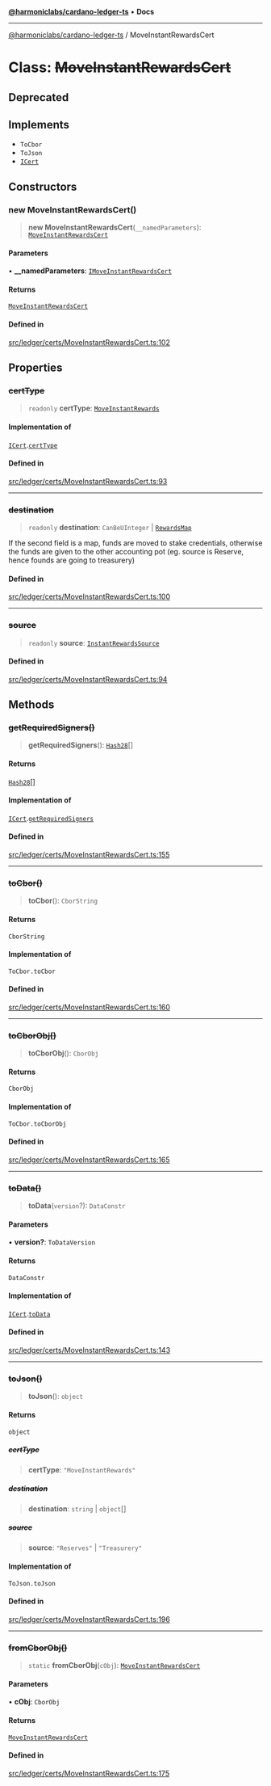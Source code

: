 [**@harmoniclabs/cardano-ledger-ts**](../README.md) • **Docs**

***

[@harmoniclabs/cardano-ledger-ts](../globals.md) / MoveInstantRewardsCert

# Class: ~~MoveInstantRewardsCert~~

## Deprecated

## Implements

- `ToCbor`
- `ToJson`
- [`ICert`](../interfaces/ICert.md)

## Constructors

### new MoveInstantRewardsCert()

> **new MoveInstantRewardsCert**(`__namedParameters`): [`MoveInstantRewardsCert`](MoveInstantRewardsCert.md)

#### Parameters

• **\_\_namedParameters**: [`IMoveInstantRewardsCert`](../interfaces/IMoveInstantRewardsCert.md)

#### Returns

[`MoveInstantRewardsCert`](MoveInstantRewardsCert.md)

#### Defined in

[src/ledger/certs/MoveInstantRewardsCert.ts:102](https://github.com/HarmonicLabs/cardano-ledger-ts/blob/94dd590ffe94133126b0d8d49920fc7b002e1975/src/ledger/certs/MoveInstantRewardsCert.ts#L102)

## Properties

### ~~certType~~

> `readonly` **certType**: [`MoveInstantRewards`](../enumerations/CertificateType.md#moveinstantrewards)

#### Implementation of

[`ICert`](../interfaces/ICert.md).[`certType`](../interfaces/ICert.md#certtype)

#### Defined in

[src/ledger/certs/MoveInstantRewardsCert.ts:93](https://github.com/HarmonicLabs/cardano-ledger-ts/blob/94dd590ffe94133126b0d8d49920fc7b002e1975/src/ledger/certs/MoveInstantRewardsCert.ts#L93)

***

### ~~destination~~

> `readonly` **destination**: `CanBeUInteger` \| [`RewardsMap`](../type-aliases/RewardsMap.md)

If the second field is a map, funds are moved to stake credentials,
otherwise the funds are given to the other accounting pot
(eg. source is Reserve, hence founds are going to treasurery)

#### Defined in

[src/ledger/certs/MoveInstantRewardsCert.ts:100](https://github.com/HarmonicLabs/cardano-ledger-ts/blob/94dd590ffe94133126b0d8d49920fc7b002e1975/src/ledger/certs/MoveInstantRewardsCert.ts#L100)

***

### ~~source~~

> `readonly` **source**: [`InstantRewardsSource`](../enumerations/InstantRewardsSource.md)

#### Defined in

[src/ledger/certs/MoveInstantRewardsCert.ts:94](https://github.com/HarmonicLabs/cardano-ledger-ts/blob/94dd590ffe94133126b0d8d49920fc7b002e1975/src/ledger/certs/MoveInstantRewardsCert.ts#L94)

## Methods

### ~~getRequiredSigners()~~

> **getRequiredSigners**(): [`Hash28`](Hash28.md)[]

#### Returns

[`Hash28`](Hash28.md)[]

#### Implementation of

[`ICert`](../interfaces/ICert.md).[`getRequiredSigners`](../interfaces/ICert.md#getrequiredsigners)

#### Defined in

[src/ledger/certs/MoveInstantRewardsCert.ts:155](https://github.com/HarmonicLabs/cardano-ledger-ts/blob/94dd590ffe94133126b0d8d49920fc7b002e1975/src/ledger/certs/MoveInstantRewardsCert.ts#L155)

***

### ~~toCbor()~~

> **toCbor**(): `CborString`

#### Returns

`CborString`

#### Implementation of

`ToCbor.toCbor`

#### Defined in

[src/ledger/certs/MoveInstantRewardsCert.ts:160](https://github.com/HarmonicLabs/cardano-ledger-ts/blob/94dd590ffe94133126b0d8d49920fc7b002e1975/src/ledger/certs/MoveInstantRewardsCert.ts#L160)

***

### ~~toCborObj()~~

> **toCborObj**(): `CborObj`

#### Returns

`CborObj`

#### Implementation of

`ToCbor.toCborObj`

#### Defined in

[src/ledger/certs/MoveInstantRewardsCert.ts:165](https://github.com/HarmonicLabs/cardano-ledger-ts/blob/94dd590ffe94133126b0d8d49920fc7b002e1975/src/ledger/certs/MoveInstantRewardsCert.ts#L165)

***

### ~~toData()~~

> **toData**(`version`?): `DataConstr`

#### Parameters

• **version?**: `ToDataVersion`

#### Returns

`DataConstr`

#### Implementation of

[`ICert`](../interfaces/ICert.md).[`toData`](../interfaces/ICert.md#todata)

#### Defined in

[src/ledger/certs/MoveInstantRewardsCert.ts:143](https://github.com/HarmonicLabs/cardano-ledger-ts/blob/94dd590ffe94133126b0d8d49920fc7b002e1975/src/ledger/certs/MoveInstantRewardsCert.ts#L143)

***

### ~~toJson()~~

> **toJson**(): `object`

#### Returns

`object`

##### ~~certType~~

> **certType**: `"MoveInstantRewards"`

##### ~~destination~~

> **destination**: `string` \| `object`[]

##### ~~source~~

> **source**: `"Reserves"` \| `"Treasurery"`

#### Implementation of

`ToJson.toJson`

#### Defined in

[src/ledger/certs/MoveInstantRewardsCert.ts:196](https://github.com/HarmonicLabs/cardano-ledger-ts/blob/94dd590ffe94133126b0d8d49920fc7b002e1975/src/ledger/certs/MoveInstantRewardsCert.ts#L196)

***

### ~~fromCborObj()~~

> `static` **fromCborObj**(`cObj`): [`MoveInstantRewardsCert`](MoveInstantRewardsCert.md)

#### Parameters

• **cObj**: `CborObj`

#### Returns

[`MoveInstantRewardsCert`](MoveInstantRewardsCert.md)

#### Defined in

[src/ledger/certs/MoveInstantRewardsCert.ts:175](https://github.com/HarmonicLabs/cardano-ledger-ts/blob/94dd590ffe94133126b0d8d49920fc7b002e1975/src/ledger/certs/MoveInstantRewardsCert.ts#L175)

